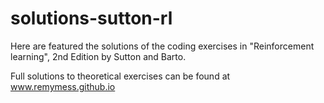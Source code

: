# solutions-sutton-rl
Here are featured the solutions of the coding exercises in "Reinforcement learning", 2nd Edition by Sutton and Barto.

Full solutions to theoretical exercises can be found at www.remymess.github.io 
